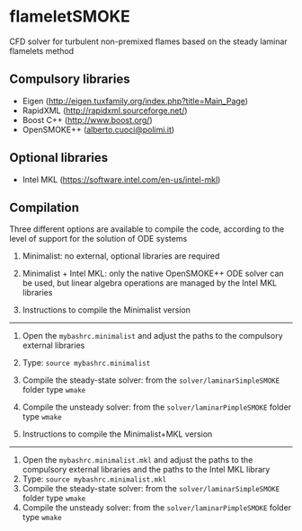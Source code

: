 flameletSMOKE
============
CFD solver for turbulent non-premixed flames based on the steady laminar flamelets method

Compulsory libraries
--------------------
- Eigen (http://eigen.tuxfamily.org/index.php?title=Main_Page)
- RapidXML (http://rapidxml.sourceforge.net/)
- Boost C++ (http://www.boost.org/)
- OpenSMOKE++ (alberto.cuoci@polimi.it)

Optional libraries
------------------
- Intel MKL (https://software.intel.com/en-us/intel-mkl)

Compilation
-----------
Three different options are available to compile the code, according to the level of support for the solution of ODE systems
1. Minimalist: no external, optional libraries are required
2. Minimalist + Intel MKL: only the native OpenSMOKE++ ODE solver can be used, but linear algebra operations are managed by the Intel MKL libraries

1. Instructions to compile the Minimalist version
-------------------------------------------------
1. Open the `mybashrc.minimalist` and adjust the paths to the compulsory external libraries
2. Type: `source mybashrc.minimalist`
3. Compile the steady-state solver: from the `solver/laminarSimpleSMOKE` folder type `wmake`
4. Compile the unsteady solver: from the `solver/laminarPimpleSMOKE` folder type `wmake`

2. Instructions to compile the Minimalist+MKL version
-----------------------------------------------------
1. Open the `mybashrc.minimalist.mkl` and adjust the paths to the compulsory external libraries and the paths to the Intel MKL library
2. Type: `source mybashrc.minimalist.mkl`
3. Compile the steady-state solver: from the `solver/laminarSimpleSMOKE` folder type `wmake`
4. Compile the unsteady solver: from the `solver/laminarPimpleSMOKE` folder type `wmake`

